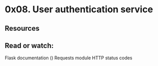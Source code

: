 # 0x08. User authentication service

## Resources
## Read or watch:

Flask documentation ()
Requests module
HTTP status codes
